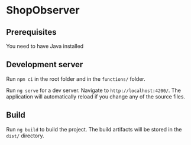 # ShopObserver

## Prerequisites

You need to have Java installed

## Development server

Run `npm ci` in the root folder and in the `functions/` folder.

Run `ng serve` for a dev server. Navigate to `http://localhost:4200/`. The application will automatically reload if you change any of the source files.

## Build

Run `ng build` to build the project. The build artifacts will be stored in the `dist/` directory.

